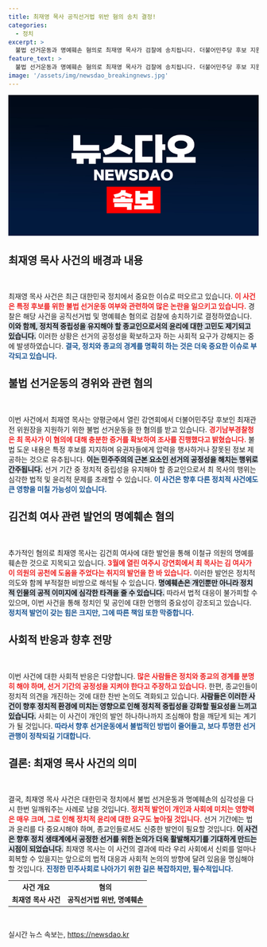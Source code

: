 ```yaml
---
title: 최재영 목사 공직선거법 위반 혐의 송치 결정!
categories:
  - 정치
excerpt: >
  불법 선거운동과 명예훼손 혐의로 최재영 목사가 검찰에 송치됩니다. 더불어민주당 후보 지원과 국회의원 공천 발언이 논란의 중심! 클릭해 자세한 이야기를 확인하세요!
feature_text: >
  불법 선거운동과 명예훼손 혐의로 최재영 목사가 검찰에 송치됩니다. 더불어민주당 후보 지원과 국회의원 공천 발언이 논란의 중심! 클릭해 자세한 이야기를 확인하세요!
image: '/assets/img/newsdao_breakingnews.jpg'
---
```


<p><img src="/assets/img/newsdao_breakingnews.jpg" alt="ontimetimes 속보" /></p>

<h2 data-ke-size="size26">최재영 목사 사건의 배경과 내용</h2>

<p data-ke-size="size16">&nbsp;</p>

<p>최재영 목사 사건은 최근 대한민국 정치에서 중요한 이슈로 떠오르고 있습니다. <b><span style="color: #ee2323;">이 사건은 특정 후보를 위한 불법 선거운동 여부와 관련하여 많은 논란을 일으키고 있습니다.</span></b> 경찰은 해당 사건을 공직선거법 및 명예훼손 혐의로 검찰에 송치하기로 결정하였습니다. <b><span style="background-color: #21538527;">이와 함께, 정치적 중립성을 유지해야 할 종교인으로서의 윤리에 대한 고민도 제기되고 있습니다.</span></b> 이러한 상황은 선거의 공정성을 확보하고자 하는 사회적 요구가 강해지는 중에 발생하였습니다. <b><span style="color: #1a5490;">결국, 정치와 종교의 경계를 명확히 하는 것은 더욱 중요한 이슈로 부각되고 있습니다.</span></b></p>

<h2 data-ke-size="size26">불법 선거운동의 경위와 관련 혐의</h2>

<p data-ke-size="size16">&nbsp;</p>

<p>이번 사건에서 최재영 목사는 양평군에서 열린 강연회에서 더불어민주당 후보인 최재관 전 위원장을 지원하기 위한 불법 선거운동을 한 혐의를 받고 있습니다. <b><span style="color: #ee2323;">경기남부경찰청은 최 목사가 이 혐의에 대해 충분한 증거를 확보하여 조사를 진행했다고 밝혔습니다.</span></b> 불법 도운 내용은 특정 후보를 지지하며 유권자들에게 압력을 행사하거나 잘못된 정보 제공하는 것으로 유추됩니다. <b><span style="background-color: #21538527;">이는 민주주의의 근본 요소인 선거의 공정성을 해치는 행위로 간주됩니다.</span></b> 선거 기간 중 정치적 중립성을 유지해야 할 종교인으로서 최 목사의 행위는 심각한 법적 및 윤리적 문제를 초래할 수 있습니다. <b><span style="color: #1a5490;">이 사건은 향후 다른 정치적 사건에도 큰 영향을 미칠 가능성이 있습니다.</span></b></p>

<h2 data-ke-size="size26">김건희 여사 관련 발언의 명예훼손 혐의</h2>

<p data-ke-size="size16">&nbsp;</p>

<p>추가적인 혐의로 최재영 목사는 김건희 여사에 대한 발언을 통해 이철규 의원의 명예를 훼손한 것으로 지목되고 있습니다. <b><span style="color: #ee2323;">3월에 열린 여주시 강연회에서 최 목사는 김 여사가 이 의원의 공천에 도움을 주었다는 취지의 발언을 한 바 있습니다.</span></b> 이러한 발언은 정치적 의도와 함께 부적절한 비방으로 해석될 수 있습니다. <b><span style="background-color: #21538527;">명예훼손은 개인뿐만 아니라 정치적 인물의 공적 이미지에 심각한 타격을 줄 수 있습니다.</span></b> 따라서 법적 대응이 불가피할 수 있으며, 이번 사건을 통해 정치인 및 공인에 대한 언행의 중요성이 강조되고 있습니다. <b><span style="color: #1a5490;">정치적 발언이 갖는 힘은 크지만, 그에 따른 책임 또한 막중합니다.</span></b></p>

<h2 data-ke-size="size26">사회적 반응과 향후 전망</h2>

<p data-ke-size="size16">&nbsp;</p>

<p>이번 사건에 대한 사회적 반응은 다양합니다. <b><span style="color: #ee2323;">많은 사람들은 정치와 종교의 경계를 분명히 해야 하며, 선거 기간의 공정성을 지켜야 한다고 주장하고 있습니다.</span></b> 한편, 종교인들이 정치적 의견을 개진하는 것에 대한 찬반 논의도 격화되고 있습니다. <b><span style="background-color: #21538527;">사람들은 이러한 사건이 향후 정치적 환경에 미치는 영향으로 인해 정치적 중립성을 강화할 필요성을 느끼고 있습니다.</span></b> 사회는 이 사건이 개인의 발언 하나하나까지 조심해야 함을 깨닫게 되는 계기가 될 것입니다. <b><span style="color: #1a5490;">따라서 향후 선거운동에서 불법적인 방법이 줄어들고, 보다 투명한 선거 관행이 정착되길 기대합니다.</span></b></p>

<h2 data-ke-size="size26">결론: 최재영 목사 사건의 의미</h2>

<p data-ke-size="size16">&nbsp;</p>

<p>결국, 최재영 목사 사건은 대한민국 정치에서 불법 선거운동과 명예훼손의 심각성을 다시 한번 일깨워주는 사례로 남을 것입니다. <b><span style="color: #ee2323;">정치적 발언이 개인과 사회에 미치는 영향력은 매우 크며, 그로 인해 정치적 윤리에 대한 요구도 높아질 것입니다.</span></b> 선거 기간에는 법과 윤리를 다 중요시해야 하며, 종교인들로서도 신중한 발언이 필요할 것입니다. <b><span style="background-color: #21538527;">이 사건은 향후 정치 생태계에서 공정한 선거를 위한 논의가 더욱 활발해지기를 기대하게 만드는 시점이 되었습니다.</span></b> 최재영 목사는 이 사건의 결과에 따라 우리 사회에서 신뢰를 얼마나 회복할 수 있을지는 앞으로의 법적 대응과 사회적 논의의 방향에 달려 있음을 명심해야 할 것입니다. <b><span style="color: #1a5490;">진정한 민주사회로 나아가기 위한 길은 복잡하지만, 필수적입니다.</span></b></p>

<table style="width: 100%;">
    <tr>
        <td style="text-align: center; height: 17px;"><b>사건 개요</b></td>
        <td style="text-align: center; height: 17px;"><b>혐의</b></td>
    </tr>
    <tr>
        <td style="text-align: center; height: 17px;"><b>최재영 목사 사건</b></td>
        <td style="text-align: center; height: 17px;"><b>공직선거법 위반, 명예훼손</b></td>
    </tr>
</table>

<p data-ke-size="size16">&nbsp;</p>
실시간 뉴스 속보는, <a href="https://newsdao.kr" rel="dofollow">https://newsdao.kr</a>


